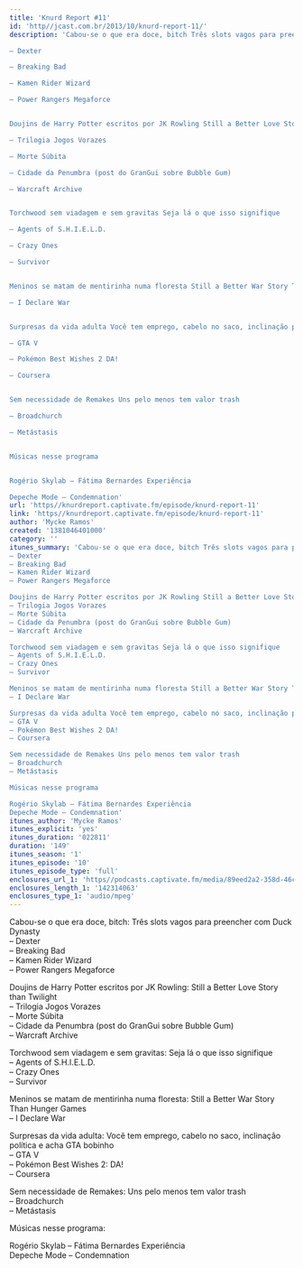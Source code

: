 ```yaml
---
title: 'Knurd Report #11'
id: 'http//jcast.com.br/2013/10/knurd-report-11/'
description: 'Cabou-se o que era doce, bitch Três slots vagos para preencher com Duck Dynasty

– Dexter

– Breaking Bad

– Kamen Rider Wizard

– Power Rangers Megaforce


Doujins de Harry Potter escritos por JK Rowling Still a Better Love Story than Twilight

– Trilogia Jogos Vorazes

– Morte Súbita

– Cidade da Penumbra (post do GranGui sobre Bubble Gum)

– Warcraft Archive


Torchwood sem viadagem e sem gravitas Seja lá o que isso signifique

– Agents of S.H.I.E.L.D.

– Crazy Ones

– Survivor


Meninos se matam de mentirinha numa floresta Still a Better War Story Than Hunger Games

– I Declare War


Surpresas da vida adulta Você tem emprego, cabelo no saco, inclinação política e acha GTA bobinho

– GTA V

– Pokémon Best Wishes 2 DA!

– Coursera


Sem necessidade de Remakes Uns pelo menos tem valor trash

– Broadchurch

– Metástasis


Músicas nesse programa


Rogério Skylab – Fátima Bernardes Experiência

Depeche Mode – Condemnation'
url: 'https//knurdreport.captivate.fm/episode/knurd-report-11'
link: 'https//knurdreport.captivate.fm/episode/knurd-report-11'
author: 'Mycke Ramos'
created: '1381046401000'
category: ''
itunes_summary: 'Cabou-se o que era doce, bitch Três slots vagos para preencher com Duck Dynasty
– Dexter
– Breaking Bad
– Kamen Rider Wizard
– Power Rangers Megaforce

Doujins de Harry Potter escritos por JK Rowling Still a Better Love Story than Twilight
– Trilogia Jogos Vorazes
– Morte Súbita
– Cidade da Penumbra (post do GranGui sobre Bubble Gum)
– Warcraft Archive

Torchwood sem viadagem e sem gravitas Seja lá o que isso signifique
– Agents of S.H.I.E.L.D.
– Crazy Ones
– Survivor

Meninos se matam de mentirinha numa floresta Still a Better War Story Than Hunger Games
– I Declare War

Surpresas da vida adulta Você tem emprego, cabelo no saco, inclinação política e acha GTA bobinho
– GTA V
– Pokémon Best Wishes 2 DA!
– Coursera

Sem necessidade de Remakes Uns pelo menos tem valor trash
– Broadchurch
– Metástasis

Músicas nesse programa

Rogério Skylab – Fátima Bernardes Experiência
Depeche Mode – Condemnation'
itunes_author: 'Mycke Ramos'
itunes_explicit: 'yes'
itunes_duration: '022811'
duration: '149'
itunes_season: '1'
itunes_episode: '10'
itunes_episode_type: 'full'
enclosures_url_1: 'https//podcasts.captivate.fm/media/89eed2a2-358d-46c2-b400-5a3e91bd1101/hipcast-12771-u-391515-s-1-audio_tc.mp3'
enclosures_length_1: '142314063'
enclosures_type_1: 'audio/mpeg'
---
```

Cabou-se o que era doce, bitch: Três slots vagos para preencher com Duck Dynasty  
– Dexter  
– Breaking Bad  
– Kamen Rider Wizard  
– Power Rangers Megaforce

Doujins de Harry Potter escritos por JK Rowling: Still a Better Love Story than Twilight  
– Trilogia Jogos Vorazes  
– Morte Súbita  
– Cidade da Penumbra (post do GranGui sobre Bubble Gum)  
– Warcraft Archive

Torchwood sem viadagem e sem gravitas: Seja lá o que isso signifique  
– Agents of S.H.I.E.L.D.  
– Crazy Ones  
– Survivor

Meninos se matam de mentirinha numa floresta: Still a Better War Story Than Hunger Games  
– I Declare War

Surpresas da vida adulta: Você tem emprego, cabelo no saco, inclinação política e acha GTA bobinho  
– GTA V  
– Pokémon Best Wishes 2: DA!  
– Coursera

Sem necessidade de Remakes: Uns pelo menos tem valor trash  
– Broadchurch  
– Metástasis

Músicas nesse programa:

Rogério Skylab – Fátima Bernardes Experiência  
Depeche Mode – Condemnation